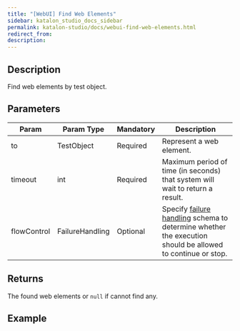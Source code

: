 ```yaml
---
title: "[WebUI] Find Web Elements" 
sidebar: katalon_studio_docs_sidebar
permalink: katalon-studio/docs/webui-find-web-elements.html 
redirect_from:
description: 
---
```


## Description

Find web elements by test object.

## Parameters

<table>
	<thead>
		<tr>
			<th>Param</th>
			<th>Param Type</th>
			<th>Mandatory</th>
			<th>Description</th>
		</tr>
	</thead>
	<tbody>
		<tr>
			<td>to</td>
			<td>TestObject</td>
			<td>Required</td>
			<td>Represent a web element.</td>
		</tr>
		<tr>
			<td>timeout</td>
			<td>int</td>
			<td>Required</td>
			<td>Maximum period of time (in seconds) that system will wait to return a result.</td>
		</tr>
		<tr>
			<td>flowControl</td>
			<td>FailureHandling</td>
			<td>Optional</td>
			<td>Specify&nbsp;<a href="https://docs.katalon.com/katalon-studio/docs/failure-handling.html">failure handling</a>&nbsp;schema to determine whether the execution should be allowed to continue or stop.</td>
		</tr>
	</tbody>
</table>

## Returns

The found web elements or `null` if cannot find any.

## Example
